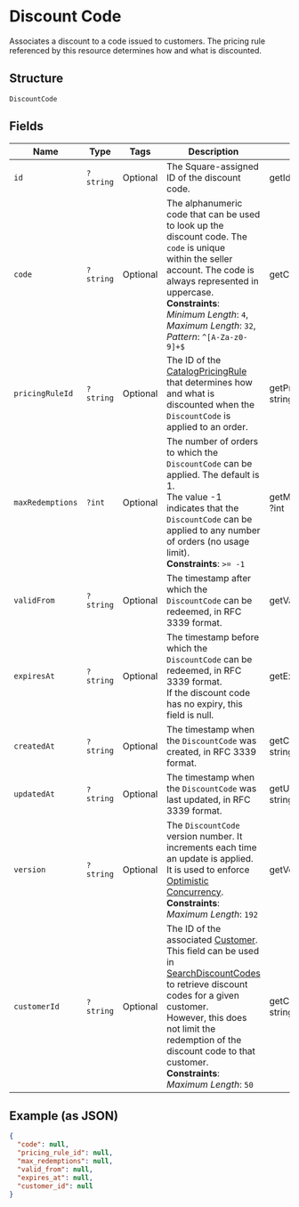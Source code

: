 
# Discount Code

Associates a discount to a code issued to customers.
The pricing rule referenced by this resource determines how and what is discounted.

## Structure

`DiscountCode`

## Fields

| Name | Type | Tags | Description | Getter | Setter |
|  --- | --- | --- | --- | --- | --- |
| `id` | `?string` | Optional | The Square-assigned ID of the discount code. | getId(): ?string | setId(?string id): void |
| `code` | `?string` | Optional | The alphanumeric code that can be used to look up the discount code. The `code` is unique<br>within the seller account. The code is always represented in uppercase.<br>**Constraints**: *Minimum Length*: `4`, *Maximum Length*: `32`, *Pattern*: `^[A-Za-z0-9]+$` | getCode(): ?string | setCode(?string code): void |
| `pricingRuleId` | `?string` | Optional | The ID of the [CatalogPricingRule](../../doc/models/catalog-pricing-rule.md)<br>that determines how and what is discounted when the<br>`DiscountCode` is applied to an order. | getPricingRuleId(): ?string | setPricingRuleId(?string pricingRuleId): void |
| `maxRedemptions` | `?int` | Optional | The number of orders to which the `DiscountCode` can be applied. The default is 1.<br>The value -1 indicates that the `DiscountCode` can be applied to any number of orders (no usage limit).<br>**Constraints**: `>= -1` | getMaxRedemptions(): ?int | setMaxRedemptions(?int maxRedemptions): void |
| `validFrom` | `?string` | Optional | The timestamp after which the `DiscountCode` can be redeemed, in RFC 3339 format. | getValidFrom(): ?string | setValidFrom(?string validFrom): void |
| `expiresAt` | `?string` | Optional | The timestamp before which the `DiscountCode` can be redeemed, in RFC 3339 format.<br>If the discount code has no expiry, this field is null. | getExpiresAt(): ?string | setExpiresAt(?string expiresAt): void |
| `createdAt` | `?string` | Optional | The timestamp when the `DiscountCode` was created, in RFC 3339 format. | getCreatedAt(): ?string | setCreatedAt(?string createdAt): void |
| `updatedAt` | `?string` | Optional | The timestamp when the `DiscountCode` was last updated, in RFC 3339 format. | getUpdatedAt(): ?string | setUpdatedAt(?string updatedAt): void |
| `version` | `?string` | Optional | The `DiscountCode` version number. It increments each time an update is applied.<br>It is used to enforce [Optimistic Concurrency](https://developer.squareup.com/docs/working-with-apis/optimistic-concurrency).<br>**Constraints**: *Maximum Length*: `192` | getVersion(): ?string | setVersion(?string version): void |
| `customerId` | `?string` | Optional | The ID of the associated [Customer](../../doc/models/customer.md).<br>This field can be used in [SearchDiscountCodes](../../doc/apis/discount-codes.md#search-discount-codes)<br>to retrieve discount codes for a given customer.<br>However, this does not limit the redemption of the discount code to that customer.<br>**Constraints**: *Maximum Length*: `50` | getCustomerId(): ?string | setCustomerId(?string customerId): void |

## Example (as JSON)

```json
{
  "code": null,
  "pricing_rule_id": null,
  "max_redemptions": null,
  "valid_from": null,
  "expires_at": null,
  "customer_id": null
}
```

